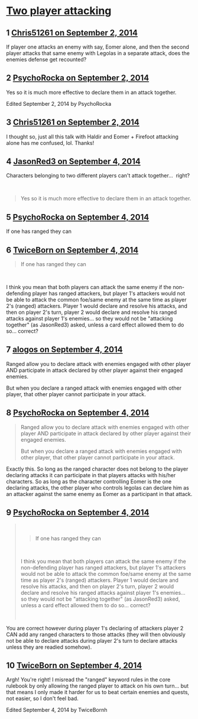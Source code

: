 # [Two player attacking](https://community.fantasyflightgames.com/topic/120958-two-player-attacking/)

## 1 [Chris51261 on September 2, 2014](https://community.fantasyflightgames.com/topic/120958-two-player-attacking/?do=findComment&comment=1243466)

If player one attacks an enemy with say, Eomer alone, and then the second player attacks that same enemy with Legolas in a separate attack, does the enemies defense get recounted?

## 2 [PsychoRocka on September 2, 2014](https://community.fantasyflightgames.com/topic/120958-two-player-attacking/?do=findComment&comment=1243476)

Yes so it is much more effective to declare them in an attack together.

Edited September 2, 2014 by PsychoRocka

## 3 [Chris51261 on September 2, 2014](https://community.fantasyflightgames.com/topic/120958-two-player-attacking/?do=findComment&comment=1243514)

I thought so, just all this talk with Haldir and Eomer + Firefoot attacking alone has me confused, lol. Thanks!

## 4 [JasonRed3 on September 4, 2014](https://community.fantasyflightgames.com/topic/120958-two-player-attacking/?do=findComment&comment=1246601)

Characters belonging to two different players can't attack together...  right?

 

> Yes so it is much more effective to declare them in an attack together.

## 5 [PsychoRocka on September 4, 2014](https://community.fantasyflightgames.com/topic/120958-two-player-attacking/?do=findComment&comment=1246740)

If one has ranged they can

## 6 [TwiceBorn on September 4, 2014](https://community.fantasyflightgames.com/topic/120958-two-player-attacking/?do=findComment&comment=1247142)

> If one has ranged they can

 

I think you mean that both players can attack the same enemy if the non-defending player has ranged attackers, but player 1's attackers would not be able to attack the common foe/same enemy at the same time as player 2's (ranged) attackers. Player 1 would declare and resolve his attacks, and then on player 2's turn, player 2 would declare and resolve his ranged attacks against player 1's enemies… so they would not be "attacking together" (as JasonRed3) asked, unless a card effect allowed them to do so… correct?

## 7 [alogos on September 4, 2014](https://community.fantasyflightgames.com/topic/120958-two-player-attacking/?do=findComment&comment=1247288)

Ranged allow you to declare attack with enemies engaged with other player AND participate in attack declared by other player against their engaged enemies.

But when you declare a ranged attack with enemies engaged with other player, that other player cannot participate in your attack.

## 8 [PsychoRocka on September 4, 2014](https://community.fantasyflightgames.com/topic/120958-two-player-attacking/?do=findComment&comment=1247310)

> Ranged allow you to declare attack with enemies engaged with other player AND participate in attack declared by other player against their engaged enemies.
> 
> But when you declare a ranged attack with enemies engaged with other player, that other player cannot participate in your attack.

Exactly this. So long as the ranged character does not belong to the player declaring attacks it can participate in that players attacks with his/her characters. So as long as the character controlling Eomer is the one declaring attacks, the other player who controls legolas can declare him as an attacker against the same enemy as Eomer as a participant in that attack.

## 9 [PsychoRocka on September 4, 2014](https://community.fantasyflightgames.com/topic/120958-two-player-attacking/?do=findComment&comment=1247311)

>  
> 
> > If one has ranged they can
> 
>  
> 
> I think you mean that both players can attack the same enemy if the non-defending player has ranged attackers, but player 1's attackers would not be able to attack the common foe/same enemy at the same time as player 2's (ranged) attackers. Player 1 would declare and resolve his attacks, and then on player 2's turn, player 2 would declare and resolve his ranged attacks against player 1's enemies… so they would not be "attacking together" (as JasonRed3) asked, unless a card effect allowed them to do so… correct?
> 
>  

You are correct however during player 1's declaring of attackers player 2 CAN add any ranged characters to those attacks (they will then obviously not be able to declare attacks during player 2's turn to declare attacks unless they are readied somehow).

## 10 [TwiceBorn on September 4, 2014](https://community.fantasyflightgames.com/topic/120958-two-player-attacking/?do=findComment&comment=1247810)

Argh! You're right! I misread the "ranged" keyword rules in the core rulebook by only allowing the ranged player to attack on his own turn… but that means I only made it harder for us to beat certain enemies and quests, not easier, so I don't feel bad.

Edited September 4, 2014 by TwiceBornh

